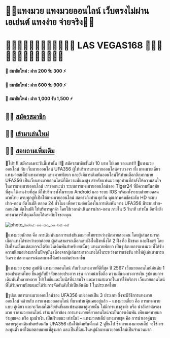 # 🥋🥋แทงมวย แทงมวยออนไลน์ เว็บตรงไม่ผ่านเอเย่นต์ แทงง่าย จ่ายจริง🥋🥋
# 🎈🎈🎈🎈🎈🎈🎈🎈🎈🎈🎈🎈 LAS VEGAS168 🎈🎈🎈🎈🎈🎈🎈🎈🎈🎈🎈🎈🎈
#### 🥝 สมาชิกใหม่ : ฝาก 200 รับ 300 ⚡️

#### 🥝 สมาชิกใหม่ : ฝาก 600 รับ 900 ⚡️

#### 🥝 สมาชิกใหม่ : ฝาก 1,000 รับ 1,500 ⚡️

## 🍈🍈 [สมัครสมาชิก](http://tinyurl.com/4u82syuf)

## 🍈🍈 [ เข้ามาเล่นใหม่ ](http://tinyurl.com/4u82syuf)

## 🍈🍈 [ สอบถามเพี่มเตีม](http://tinyurl.com/4u82syuf)

🔰โปร !! สมัครเฉพาะวันนี้เท่านั้น !!🔰
สมัครสมาชิกขั้นต่ำ 10 บาท ไปเลย ของแทร่!!
🤜แทงมวยออนไลน์ กับ เว็บมวยออนไลน์ UFA356 ผู้ให้บริการแทงมวยออนไลน์ครบวงจร ทั้ง แทงมวยเดี่ยว แทงมวยสเต็ป แทงมวยชุด แทงมวยพักยก และยังมีการเดิมพันออนไลน์ให้ท่านเลือกอีกมากมาย UFA356 เป็นเว็บแทงมวยออนไลน์ที่มีความมั่นคงสูง สำหรับแฟนมวยทุกท่านที่กำลังให้ความสนใจในการแทงมวยออนไลน์ เราขอแนะนำ ระบบการแทงมวยออนไลน์ของ Tiger24 ที่มีความทันสมัยที่สุด ใช้งานง่ายที่สุด มีให้บริการทั้งในระบบ Android และ ระบบ IOS พร้อมทั้งระบบถ่ายทอดสดมวยไทย ครบทุกคู่ที่เปิดให้แทงมวยออนไลน์ สดตรงถึงท่านทุกวัน คุณภาพคมชัดระดับ HD ระบบ ฝาก-ถอน อัตโนมัติ ตลอด 24 ชั่วโมง เพื่อความต่อเนื่องในการเดิมพัน ทาง UFA356 มีระบบฝาก-ถอนเงิน อัตโนมัติ ให้บริการลูกค้า โดยใช้เวลาดำเนินการฝาก-ถอน ภายใน 5 วินาที เท่านั้น อีกทั้งยังมาธนาคารให้คุณเลือกได้ตรงกับใจของคุณ

![photo_๒๐๒๔-๐๑-๓๐_๐๐-๒๙-๑๙](https://github.com/dsxrx55/dsxrx55/assets/158082006/0b0ae9cf-da41-4ca7-a892-af26db3c15e7)


🤜แทงมวยพักยก คือ การเดิมพันผลการแข่งขันชกมวยไทยระหว่างนักมวยสองคน โดยผู้เล่นสามารถเลือกแทงได้ระหว่างยกต่อยก ผู้เล่นสามารถเลือกแทงฝั่งใดฝั่งหนึ่งได้ 2 ฝั่ง คือ ฝั่งชนะ และฝั่งแพ้ โดยฝั่งที่ชนะในแต่ละยกจะได้รับเงินเดิมพันสำหรับยกนั้นๆ แทงมวยพักยก เป็นรูปแบบการแทงมวยที่ได้รับความนิยมอย่างมากในปัจจุบัน เนื่องจากผู้เล่นสามารถแทงได้ในระหว่างการแข่งขัน ทำให้ผู้เล่นสามารถวิเคราะห์สถานการณ์และแทงได้อย่างแม่นยำมากขึ้น

🤜แทงมวย one ลุมพินี แทงมวยออนไลน์ กับเว็บแทงมวยที่ดีที่สุด ปี 2567 เว็บมวยออนไลน์อันดับ 1 ของประเทศไทย ขึ้นอยู่กับปัจจัยหลายประการ เช่น ความน่าเชื่อถือ ความมั่นคงทางการเงิน รูปแบบการเดิมพันที่หลากหลาย โปรโมชั่นและโบนัสที่น่าสนใจ และความสะดวกในการใช้บริการ เว็บมวยออนไลน์ที่ได้รับความนิยมและได้รับการจัดอันดับให้เป็นอันดับ 1 ในประเทศไทย

🤜รูปแบบการแทงมวยออนไลน์ของ UFA356 แบ่งออกเป็น 3 ประเภท ซึ่งจะมีวิธีการแทงมวยออนไลน์ คล้ายกับ การแทงบอลออนไลน์ ที่บางท่านคุ้นเคยอยู่แล้ว – แทงมวยเดี่ยว คือ การแทงมวยแบบ คู่เดียว และจะวัดผลได้เสียกันที่ผลแพ้ชนะของคู่มวยนั้น ไม่มีการแทงสูงต่ำ หรือ นำอัตราต่อรองมวย ราคามวยออนไลน์ เข้ามาเกี่ยวข้อง การแทงมวยเดี่ยวออนไลน์จะเป็นการเดิมพัน เพียงแค่ทายผลว่ามุมแดง หรือ มุมน้ำเงิน เป็นฝ่ายชนะ เท่านั้น! – แทงมวยสเต็ป แทงมวยชุด คือ การนำเอาคู่มวย หลายๆคู่มาเดิมพันพร้อมกัน UFA356 เปิดให้เดิมพันตั้งแต่ 2 คู่ขึ้นไป ซึ่งการแทงมวยสเต็ป จะใช้การลงทุนต่ำ แต่ได้ผลตอบแทนที่สูงมาก และเป็นที่นิยมในหมู่นักแทงมวยออนไลน์เป็นจำนวนมาก
